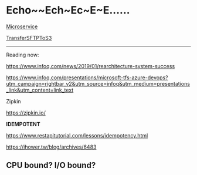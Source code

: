 # Echo~~Ech~Ec~E~E......

 

[Microservice](https://echo-p-chang.github.io/microservice)

[TransferSFTPToS3](https://echo-p-chang.github.io/TransferSFTPToS3)



------

Reading now:

https://www.infoq.com/news/2019/01/rearchitecture-system-success

https://www.infoq.com/presentations/microsoft-tfs-azure-devops?utm_campaign=rightbar_v2&utm_source=infoq&utm_medium=presentations_link&utm_content=link_text

Zipkin

https://zipkin.io/



**IDEMPOTENT**

https://www.restapitutorial.com/lessons/idempotency.html

https://ihower.tw/blog/archives/6483

## CPU bound? I/O bound?

